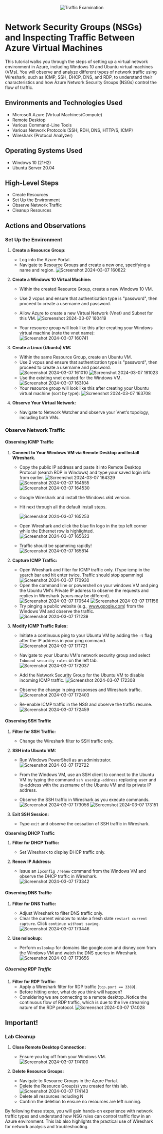 <p align="center">
<img src="https://i.imgur.com/Ua7udoS.png" alt="Traffic Examination"/>
</p>

<h1>Network Security Groups (NSGs) and Inspecting Traffic Between Azure Virtual Machines</h1>
This tutorial walks you through the steps of setting up a virtual network environment in Azure, including Windows 10 and Ubuntu virtual machines (VMs). You will observe and analyze different types of network traffic using Wireshark, such as ICMP, SSH, DHCP, DNS, and RDP, to understand their characteristics and how Azure Network Security Groups (NSGs) control the flow of traffic.
<br />


<h2>Environments and Technologies Used</h2>

- Microsoft Azure (Virtual Machines/Compute)
- Remote Desktop
- Various Command-Line Tools
- Various Network Protocols (SSH, RDH, DNS, HTTP/S, ICMP)
- Wireshark (Protocol Analyzer)

<h2>Operating Systems Used </h2>

- Windows 10 (21H2)
- Ubuntu Server 20.04

<h2>High-Level Steps</h2>

- Create Resources
- Set Up the Environment
- Observe Network Traffic
- Cleanup Resources

<h2>Actions and Observations</h2>

### **Set Up the Environment**

1. **Create a Resource Group:**
   - Log into the Azure Portal.
   - Navigate to Resource Groups and create a new one, specifying a name and region.
![Screenshot 2024-03-07 160822](https://github.com/d-lowes/azure-network-protocols/assets/121920809/63d7eeb8-99a1-4790-9ce5-22a7ebf6f3f1)

2. **Create a Windows 10 Virtual Machine:**
   - Within the created Resource Group, create a new Windows 10 VM.
   - Use 2 vcpus and ensure that authentication type is "password", then proceed to create a username and password.
   - Allow Azure to create a new Virtual Network (Vnet) and Subnet for this VM.
![Screenshot 2024-03-07 160419](https://github.com/d-lowes/azure-network-protocols/assets/121920809/1b8505f0-b252-4f6d-9ceb-09b3b2a148d7)

   - Your resource group will look like this after creating your Windows virtual machine (note the vnet name):
![Screenshot 2024-03-07 160741](https://github.com/d-lowes/azure-network-protocols/assets/121920809/4d4b0e82-7807-464e-8e8f-0128abd1ddb5)

3. **Create a Linux (Ubuntu) VM:**
   - Within the same Resource Group, create an Ubuntu VM.
   - Use 2 vcpus and ensure that authentication type is "password", then proceed to create a username and password.
![Screenshot 2024-03-07 161010](https://github.com/d-lowes/azure-network-protocols/assets/121920809/13b45726-472a-46b1-9851-a21df934ca14)
![Screenshot 2024-03-07 161023](https://github.com/d-lowes/azure-network-protocols/assets/121920809/8fd302c8-d388-4b2c-a024-eafd6c41db0e)
   - Use the existing vnet created for the Windows VM.
![Screenshot 2024-03-07 163104](https://github.com/d-lowes/azure-network-protocols/assets/121920809/9906561e-e7c9-45ad-b74b-8ffcb7ebc07b)
   - Your resource group will look like this after creating your Ubuntu virtual machine (sort by type):
![Screenshot 2024-03-07 163708](https://github.com/d-lowes/azure-network-protocols/assets/121920809/db5e3d9f-d91c-40f6-ba9e-54e3eb2f5df2)


4. **Observe Your Virtual Network:**
   - Navigate to Network Watcher and observe your Vnet's topology, including both VMs.

### Observe Network Traffic


#### **Observing ICMP Traffic**

1. **Connect to Your Windows VM via Remote Desktop and Install Wireshark.**
   - Copy the public IP address and paste it into Remote Desktop Protocol (search RDP in Windows) and type your saved login info from earlier.
![Screenshot 2024-03-07 164329](https://github.com/d-lowes/azure-network-protocols/assets/121920809/20f6eb25-ab23-4ecf-89bf-b8a37e0e05d2)
![Screenshot 2024-03-07 164555](https://github.com/d-lowes/azure-network-protocols/assets/121920809/01be7c75-a24d-401f-b2be-afd174173e7d)
![Screenshot 2024-03-07 164530](https://github.com/d-lowes/azure-network-protocols/assets/121920809/60ac643d-57e7-44a2-8cc6-d362d43c401f)
   - Google Wireshark and install the Windows x64 version.
   - Hit next through all the default install steps.

      ![Screenshot 2024-03-07 165253](https://github.com/d-lowes/azure-network-protocols/assets/121920809/a7684171-0acc-4d52-be37-355c474d0b8a)
   - Open Wireshark and click the blue fin logo in the top left corner while the Ethernet row is highlighted.
![Screenshot 2024-03-07 165623](https://github.com/d-lowes/azure-network-protocols/assets/121920809/30d9f5ab-6c5d-46af-ab1f-a499e4a5c302)
   - Traffic should be spamming rapidly!
![Screenshot 2024-03-07 165814](https://github.com/d-lowes/azure-network-protocols/assets/121920809/11242b8e-af79-4437-aeaf-1212984dcdde)

3. **Capture ICMP Traffic:**
   - Open Wireshark and filter for ICMP traffic only. (Type icmp in the search bar and hit enter twice. Traffic should stop spamming)
   ![Screenshot 2024-03-07 170930](https://github.com/d-lowes/azure-network-protocols/assets/121920809/f816cc59-9e8f-49dd-9045-4929f30a456d)
   - Open the command line or powershell on your windows VM and ping the Ubuntu VM's Private IP address to observe the requests and replies in Wireshark (yours may be different).
![Screenshot 2024-03-07 170544](https://github.com/d-lowes/azure-network-protocols/assets/121920809/d6e5a842-7241-443c-bad4-a41e053e571b)
![Screenshot 2024-03-07 171156](https://github.com/d-lowes/azure-network-protocols/assets/121920809/197ac520-8329-4f34-b550-b9a08eb559cd)
   - Try pinging a public website (e.g., www.google.com) from the Windows VM and observe the traffic.
![Screenshot 2024-03-07 171239](https://github.com/d-lowes/azure-network-protocols/assets/121920809/bff9427b-d482-41c5-8b43-c1850d2e35d7)

4. **Modify ICMP Traffic Rules:**
   - Initiate a continuous ping to your Ubuntu VM by adding the `-t` flag after the IP address in your ping command.
![Screenshot 2024-03-07 171721](https://github.com/d-lowes/azure-network-protocols/assets/121920809/08d77870-fbb8-4868-ab02-6fe3e313d5c0)

   - Navigate to your Ubuntu VM's network security group and select `Inbound security rules` on the left tab.
![Screenshot 2024-03-07 172037](https://github.com/d-lowes/azure-network-protocols/assets/121920809/bd347f63-c37a-4cf8-a5c5-9f3ad6b170ed)

   - Add the Network Security Group for the Ubuntu VM to disable incoming ICMP traffic.
![Screenshot 2024-03-07 172308](https://github.com/d-lowes/azure-network-protocols/assets/121920809/a75abeec-c878-4f47-ae8b-c1b531385d3f)

   - Observe the change in ping responses and Wireshark traffic.
![Screenshot 2024-03-07 172403](https://github.com/d-lowes/azure-network-protocols/assets/121920809/350a4184-698d-42e3-a7c7-09b22e10b093)

   - Re-enable ICMP traffic in the NSG and observe the traffic resume.
![Screenshot 2024-03-07 172459](https://github.com/d-lowes/azure-network-protocols/assets/121920809/dca21fe4-3860-45a9-b632-ee9e7a7b4a76)

#### **Observing SSH Traffic**

1. **Filter for SSH Traffic:**
   - Change the Wireshark filter to SSH traffic only.

2. **SSH into Ubuntu VM:**
   - Run Windows PowerShell as an administrator.
![Screenshot 2024-03-07 172722](https://github.com/d-lowes/azure-network-protocols/assets/121920809/15e5c8fc-f10c-4ade-a00b-788e0e8f6a1f)

   - From the Windows VM, use an SSH client to connect to the Ubuntu VM by typing the command `ssh user@ip-address` replacing user and ip-address with the username of the Ubuntu VM and its private IP address.
   - Observe the SSH traffic in Wireshark as you execute commands.
![Screenshot 2024-03-07 173056](https://github.com/d-lowes/azure-network-protocols/assets/121920809/a8ad7817-7b9a-4820-8b2e-e13c6f23442b)
![Screenshot 2024-03-07 173151](https://github.com/d-lowes/azure-network-protocols/assets/121920809/7c7dbeec-3a29-46f3-b73a-8dc455c6b148)

3. **Exit SSH Session:**
   - Type `exit` and observe the cessation of SSH traffic in Wireshark.

**Observing DHCP Traffic**

1. **Filter for DHCP Traffic:**
   - Set Wireshark to display DHCP traffic only.

2. **Renew IP Address:**
   - Issue an `ipconfig /renew` command from the Windows VM and observe the DHCP traffic in Wireshark.
![Screenshot 2024-03-07 173342](https://github.com/d-lowes/azure-network-protocols/assets/121920809/a931a5cb-b8e6-49e6-8e94-b52459e0538c)

#### **Observing DNS Traffic**

1. **Filter for DNS Traffic:**
   - Adjust Wireshark to filter DNS traffic only.
   - Clear the current window to make a fresh slate `restart current capture`. Click `continue without saving`.
![Screenshot 2024-03-07 173446](https://github.com/d-lowes/azure-network-protocols/assets/121920809/cc507d5e-3acf-4f15-b868-77202260f790)

2. **Use nslookup:**
   - Perform `nslookup` for domains like google.com and disney.com from the Windows VM and watch the DNS queries in Wireshark.
![Screenshot 2024-03-07 173656](https://github.com/d-lowes/azure-network-protocols/assets/121920809/a67af9f7-b6e2-4818-807e-355614603ce0)

##### **Observing RDP Traffic**

1. **Filter for RDP Traffic:**
   - Apply a Wireshark filter for RDP traffic (`tcp.port == 3389`).
   - Before hitting enter, what do you think will happen?
   - Considering we are connecting to a remote desktop..Notice the continuous flow of RDP traffic, which is due to the live streaming nature of the RDP protocol.
![Screenshot 2024-03-07 174028](https://github.com/d-lowes/azure-network-protocols/assets/121920809/415501bd-13ad-4436-938c-04343d425813)

## Important!
### Lab Cleanup

1. **Close Remote Desktop Connection:**
   - Ensure you log off from your Windows VM.
![Screenshot 2024-03-07 174100](https://github.com/d-lowes/azure-network-protocols/assets/121920809/a9c044bd-b992-4cdf-bea6-67673bf463cd)

2. **Delete Resource Groups:**
   - Navigate to Resource Groups in the Azure Portal.
   - Delete the Resource Group(s) you created for this lab.
![Screenshot 2024-03-07 174143](https://github.com/d-lowes/azure-network-protocols/assets/121920809/6f0d1b75-7365-41f3-82d1-78a20b09272a)
   - Delete all resources including N
   - Confirm the deletion to ensure no resources are left running.

By following these steps, you will gain hands-on experience with network traffic types and understand how NSG rules can control traffic flow in an Azure environment. This lab also highlights the practical use of Wireshark for network analysis and troubleshooting.
